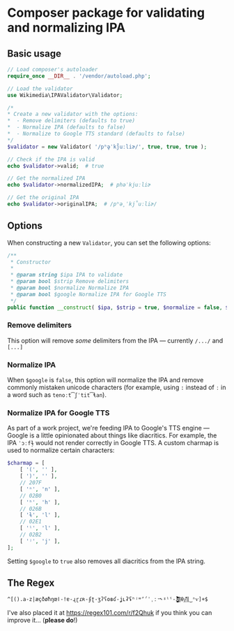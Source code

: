 # Composer package for validating and normalizing IPA

## Basic usage
```php
// Load composer's autoloader
require_once __DIR__ . '/vendor/autoload.php';

// Load the validator
use Wikimedia\IPAValidator\Validator;

/*
* Create a new validator with the options:
*  - Remove delimiters (defaults to true)
*  - Normalize IPA (defaults to false)
*  - Normalize to Google TTS standard (defaults to false)
*/
$validator = new Validator( '/pʰə̥ˈkj̊uːliɚ/', true, true, true );

// Check if the IPA is valid
echo $validator->valid;  # true

// Get the normalized IPA
echo $validator->normalizedIPA;  # phəˈkjuːliɚ

// Get the original IPA
echo $validator->originalIPA;  # /pʰə̥ˈkj̊uːliɚ/
```

## Options
When constructing a new `Validator`, you can set the following options:
```php
/**
 * Constructor
 *
 * @param string $ipa IPA to validate
 * @param bool $strip Remove delimiters
 * @param bool $normalize Normalize IPA
 * @param bool $google Normalize IPA for Google TTS
 */
public function __construct( $ipa, $strip = true, $normalize = false, $google = false )
```

### Remove delimiters
This option will remove *some* delimiters from the IPA — currently `/.../` and `[...]`


### Normalize IPA
When `$google` is `false`, this option will normalize the IPA and remove commonly mistaken unicode characters (for example, using `:` instead of `ː` in a word such as `tenoːt͡ʃˈtit͡ɬan`).

### Normalize IPA for Google TTS
As part of a work project, we're feeding IPA to Google's TTS engine — Google is a little opinionated about things like diacritics.
For example, the IPA `ˈɔːfɫ̩` would not render correctly in Google TTS. A custom charmap is used to normalize certain characters:
```php
$charmap = [
    [ '(', '' ],
    [ ')', '' ],
    // 207F
    [ 'ⁿ', 'n' ],
    // 02B0
    [ 'ʰ', 'h' ],
    // 026B
    [ 'ɫ', 'l' ],
    // 02E1
    [ 'ˡ', 'l' ],
    // 02B2
    [ 'ʲ', 'j' ],
];
```
Setting `$google` to `true` also removes all diacritics from the IPA string.


## The Regex
```
^[().a-z|æçðøħŋœǀ-ǃɐ-ɻɽɾʀ-ʄʈ-ʒʔʕʘʙʛ-ʝʟʡʢʰʲʷʼˀˈˌːˑ˞ˠˡˤ-˩̴̘̙̜̝̞̟̠̤̥̩̪̬̯̰̹̺̻̼̀́̂̃̄̆̈̊̋̌̏̽̚͜͡βθχ᷄᷅᷈‖‿ⁿⱱ]+$
```

I've also placed it at https://regex101.com/r/f2Qhuk if you think you can improve it... (**please do**!)